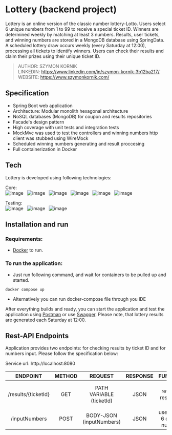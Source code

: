 # Lottery (backend project)


Lottery is an online version of the classic number lottery-Lotto. Users select 6 unique numbers from 1 to 99 to receive a special ticket ID. Winners are determined weekly by matching at least 3 numbers. Results, user tickets, and winning numbers are stored in a MongoDB database using SpringData. A scheduled lottery draw occurs weekly (every Saturday at 12:00), processing all tickets to identify winners. Users can check their results and claim their prizes using their unique ticket ID.


> AUTHOR: SZYMON KORNIK <br>
> LINKEDIN: https://www.linkedin.com/in/szymon-kornik-3b12ba217/ <br>
> WEBSITE: https://www.szymonkornik.com/ <br>

## Specification

- Spring Boot web application
- Architecture: Modular monolith hexagonal architecture 
- NoSQL databases (MongoDB) for coupon and results repositories
- Facade's design pattern
- High coverage with unit tests and integration tests
- MockMvc was used to test the controllers and winning numbers http client was stubbed using WireMock
- Scheduled winning numbers generating and result proccesing
- Full containerization in Docker

## Tech

Lottery is developed using following technologies: <br>

Core: <br>
![image](https://img.shields.io/badge/17-Java-orange?style=for-the-badge) &nbsp;
![image](https://img.shields.io/badge/apache_maven-C71A36?style=for-the-badge&logo=apachemaven&logoColor=white) &nbsp;
![image](https://img.shields.io/badge/Spring_Boot-F2F4F9?style=for-the-badge&logo=spring) &nbsp;
![image](https://img.shields.io/badge/MongoDB-4EA94B?style=for-the-badge&logo=mongodb&logoColor=white) &nbsp;
![image](https://img.shields.io/badge/redis-%23DD0031.svg?&style=for-the-badge&logo=redis&logoColor=white) &nbsp;
![image](https://img.shields.io/badge/Docker-2CA5E0?style=for-the-badge&logo=docker&logoColor=white) &nbsp;

Testing:<br>
![image](https://img.shields.io/badge/Junit5-25A162?style=for-the-badge&logo=junit5&logoColor=white) &nbsp;
![image](https://img.shields.io/badge/Mockito-78A641?style=for-the-badge) &nbsp;
![image](https://img.shields.io/badge/Testcontainers-9B489A?style=for-the-badge) &nbsp;


## Installation and run

### Requirements:
- [Docker](https://www.docker.com/products/docker-desktop/) to run.

### To run the application:
- Just run following command, and wait for containers to be pulled up and started.

``
docker compose up
``

- Alternatively you can run docker-compose file through you IDE

After everything builds and ready, you can start the application and test the application using [Postman](https://www.postman.com/) 
or use <a href="http://localhost:8080/swagger-ui/index.html#/">Swagger</a>.
Please note, that lottery results are generated each Saturday at 12:00.<br>

## Rest-API Endpoints

Application provides two endpoints: for checking results by ticket ID and for numbers input. Please follow the specification below:

Service url: http://localhost:8080

|       ENDPOINT        | METHOD |         REQUEST          | RESPONSE |             FUNCTION              |
|:---------------------:|:------:|:------------------------:|:--------:|:---------------------------------:|
|  /results/{ticketId}  |  GET   | PATH VARIABLE (ticketId) |   JSON   |  user retrieves results for ID    |
|    /inputNumbers      |  POST  | BODY-JSON (inputNumbers) |   JSON   |  user inputs 6 distinct numbers   |
